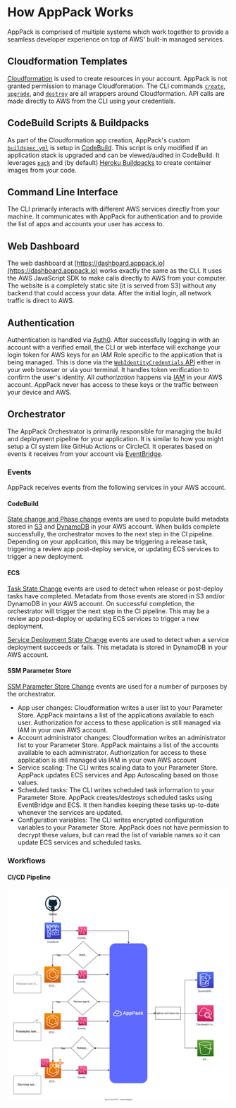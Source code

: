 # How AppPack Works

AppPack is comprised of multiple systems which work together to provide a seamless developer experience on top of AWS' built-in managed services.

## Cloudformation Templates

[Cloudformation](https://aws.amazon.com/cloudformation/) is used to create resources in your account. AppPack is not granted permission to manage Cloudformation. The CLI commands [`create`](https://docs.apppack.io/command-line-reference/apppack_create/), [`upgrade`](https://docs.apppack.io/command-line-reference/apppack_upgrade/), and [`destroy`](https://docs.apppack.io/command-line-reference/apppack_destroy/) are all wrappers around Cloudformation. API calls are made directly to AWS from the CLI using your credentials.

## CodeBuild Scripts & Buildpacks

As part of the Cloudformation app creation, AppPack's custom [`buildspec.yml`](https://docs.aws.amazon.com/codebuild/latest/userguide/build-spec-ref.html) is setup in [CodeBuild](https://aws.amazon.com/codebuild/). This script is only modified if an application stack is upgraded and can be viewed/audited in CodeBuild. It leverages [`pack`](https://github.com/buildpacks/pack) and (by default) [Heroku Buildpacks](https://elements.heroku.com/buildpacks) to create container images from your code.

## Command Line Interface

The CLI primarily interacts with different AWS services directly from your machine. It communicates with AppPack for authentication and to provide the list of apps and accounts your user has access to.

## Web Dashboard

The web dashboard at [https://dashboard.apppack.io](https://dashboard.apppack.io) works exactly the same as the CLI. It uses the AWS JavaScript SDK to make calls directly to AWS from your computer. The website is a completely static site (it is served from S3) without any backend that could access your data. After the initial login, all network traffic is direct to AWS.

## Authentication

Authentication is handled via [Auth0](https://auth0.com/). After successfully logging in with an account with a verified email, the CLI or web interface will exchange your login token for AWS keys for an IAM Role specific to the application that is being managed. This is done via the [`WebIdentityCredentials` API](https://docs.aws.amazon.com/AWSJavaScriptSDK/latest/AWS/WebIdentityCredentials.html) either in your web browser or via your terminal. It handles token verification to confirm the user's identity. All _authorization_ happens via [IAM](https://aws.amazon.com/iam/) in your AWS account. AppPack never has access to these keys or the traffic between your device and AWS.

## Orchestrator

The AppPack Orchestrator is primarily responsible for managing the build and deployment pipeline for your application. It is similar to how you might setup a CI system like GitHub Actions or CircleCI. It operates based on events it receives from your account via [EventBridge](https://aws.amazon.com/eventbridge/).

### Events

AppPack receives events from the following services in your AWS account.

#### CodeBuild

[State change and Phase change](https://docs.aws.amazon.com/codebuild/latest/userguide/sample-build-notifications.html) events are used to populate build metadata stored in [S3](https://aws.amazon.com/s3/) and [DynamoDB](https://aws.amazon.com/dynamodb/) in your AWS account. When builds complete successfully, the orchestrator moves to the next step in the CI pipeline. Depending on your application, this may be triggering a release task, triggering a review app post-deploy service, or updating ECS services to trigger a new deployment.

#### ECS

[Task State Change](https://docs.aws.amazon.com/AmazonECS/latest/developerguide/ecs_cwe_events.html#ecs_task_events) events are used to detect when release or post-deploy tasks have completed. Metadata from those events are stored in S3 and/or DynamoDB in your AWS account. On successful completion, the orchestrator will trigger the next step in the CI pipeline. This may be a review app post-deploy or updating ECS services to trigger a new deployment.

[Service Deployment State Change](https://docs.aws.amazon.com/AmazonECS/latest/developerguide/ecs_cwe_events.html#ecs_service_deployment_events) events are used to detect when a service deployment succeeds or fails. This metadata is stored in DynamoDB in your AWS account.

#### SSM Parameter Store

[SSM Parameter Store Change](https://docs.aws.amazon.com/systems-manager/latest/userguide/monitoring-systems-manager-event-examples.html#SSM-Parameter-Store-event-types) events are used for a number of purposes by the orchestrator.

* App user changes: Cloudformation writes a user list to your Parameter Store. AppPack maintains a list of the applications available to each user. Authorization for access to these application is still managed via IAM in your own AWS account.
* Account administrator changes: Cloudformation writes an administrator list to your Parameter Store. AppPack maintains a list of the accounts available to each administrator. Authorization for access to these application is still managed via IAM in your own AWS account
* Service scaling: The CLI writes scaling data to your Parameter Store. AppPack updates ECS services and App Autoscaling based on those values.
* Scheduled tasks: The CLI writes scheduled task information to your Parameter Store. AppPack creates/destroys scheduled tasks using EventBridge and ECS. It then handles keeping these tasks up-to-date whenever the services are updated.
* Configuration variables: The CLI writes encrypted configuration variables to your Parameter Store. AppPack does not have permission to decrypt these values, but can read the list of variable names so it can update ECS services and scheduled tasks.

### Workflows

#### CI/CD Pipeline

[![CI/CD Pipeline](../assets/pipeline-events.svg)](../assets/pipeline-events.svg)
